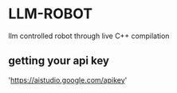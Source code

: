 # LLM-ROBOT
llm controlled robot through live C++ compilation
## getting your api key 
'https://aistudio.google.com/apikey'



